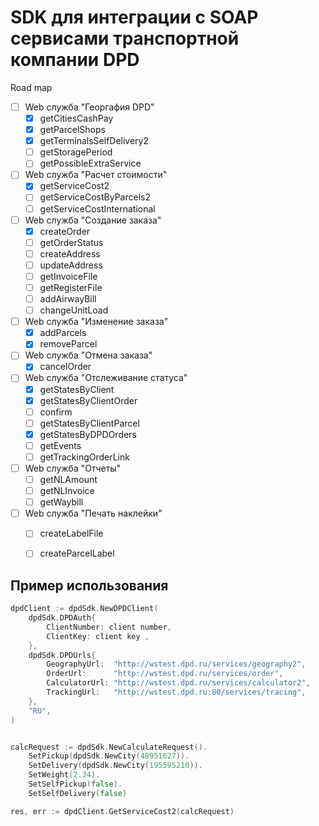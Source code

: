 # SDK для интеграции с SOAP сервисами транспортной компании DPD

Road map
- [ ] Web служба "Георгафия DPD"
  - [X] getCitiesCashPay
  - [X] getParcelShops
  - [X] getTerminalsSelfDelivery2
  - [ ] getStoragePeriod
  - [ ] getPossibleExtraService
- [ ] Web служба "Расчет стоимости"
  - [X] getServiceCost2
  - [ ] getServiceCostByParcels2
  - [ ] getServiceCostInternational  
- [ ] Web служба "Создание заказа"
  - [X] createOrder
  - [ ] getOrderStatus
  - [ ] createAddress
  - [ ] updateAddress
  - [ ] getInvoiceFile
  - [ ] getRegisterFile
  - [ ] addAirwayBill
  - [ ] changeUnitLoad
- [ ] Web служба "Изменение заказа"
  - [X] addParcels
  - [X] removeParcel
- [ ] Web служба "Отмена заказа"
  - [X] cancelOrder
- [ ] Web служба "Отслеживание статуса"
  - [X] getStatesByClient
  - [X] getStatesByClientOrder
  - [ ] confirm
  - [ ] getStatesByClientParcel
  - [X] getStatesByDPDOrders
  - [ ] getEvents
  - [ ] getTrackingOrderLink
- [ ] Web служба "Отчеты" 
  - [ ] getNLAmount
  - [ ] getNLInvoice
  - [ ] getWaybill
- [ ] Web служба "Печать наклейки"
  - [ ] createLabelFile
  - [ ] createParcelLabel


## Пример использования

```go
dpdClient := dpdSdk.NewDPDClient(
    dpdSdk.DPDAuth{
        ClientNumber: client number,
        ClientKey: client key ,
    },
    dpdSdk.DPDUrls{
        GeographyUrl:  "http://wstest.dpd.ru/services/geography2",
        OrderUrl:      "http://wstest.dpd.ru/services/order",
        CalculatorUrl: "http://wstest.dpd.ru/services/calculator2",
        TrackingUrl:   "http://wstest.dpd.ru:80/services/tracing",
    },
    "RU",
)


calcRequest := dpdSdk.NewCalculateRequest().
    SetPickup(dpdSdk.NewCity(48951627)).
    SetDelivery(dpdSdk.NewCity(195595210)).
    SetWeight(2.34).
    SetSelfPickup(false).
    SetSelfDelivery(false)

res, err := dpdClient.GetServiceCost2(calcRequest)

```